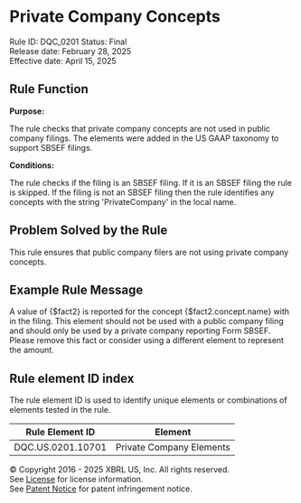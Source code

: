 # Private Company Concepts
Rule ID: DQC_0201
Status: Final  
Release date: February 28, 2025  
Effective date: April 15, 2025

## Rule Function

**Purpose:** 

The rule checks that private company concepts are not used in public company filings.  The elements were added in the US GAAP taxonomy to support SBSEF filings.

**Conditions:**

The rule checks if the filing is an SBSEF filing.  If it is an SBSEF filing the rule is skipped. If the filing is not an SBSEF filing then the rule identifies any concepts with the string 'PrivateCompany' in the local name.


## Problem Solved by the Rule

This rule ensures that public company filers are not using private company concepts.

## Example Rule Message

A value of {$fact2} is reported for the concept {$fact2.concept.name} with in the filing. This element should not be used with a public company filing and should only be used by a private company reporting Form SBSEF. Please remove this fact or consider using a different element to represent the amount.


## Rule element ID index  
The rule element ID is used to identify unique elements or combinations of elements tested in the rule.

|Rule Element ID|Element|
|--- |--- |
| DQC.US.0201.10701 |Private Company Elements|



© Copyright 2016 - 2025 XBRL US, Inc. All rights reserved.   
See [License](https://xbrl.us/dqc-license) for license information.  
See [Patent Notice](https://xbrl.us/dqc-patent) for patent infringement notice. 
